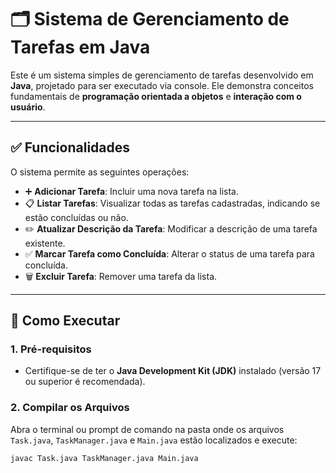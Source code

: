 # 🗂️ Sistema de Gerenciamento de Tarefas em Java

Este é um sistema simples de gerenciamento de tarefas desenvolvido em **Java**, projetado para ser executado via console. Ele demonstra conceitos fundamentais de **programação orientada a objetos** e **interação com o usuário**.

---

## ✅ Funcionalidades

O sistema permite as seguintes operações:

- ➕ **Adicionar Tarefa**: Incluir uma nova tarefa na lista.  
- 📋 **Listar Tarefas**: Visualizar todas as tarefas cadastradas, indicando se estão concluídas ou não.  
- ✏️ **Atualizar Descrição da Tarefa**: Modificar a descrição de uma tarefa existente.  
- ✅ **Marcar Tarefa como Concluída**: Alterar o status de uma tarefa para concluída.  
- 🗑️ **Excluir Tarefa**: Remover uma tarefa da lista.

---

## 🚀 Como Executar

### 1. Pré-requisitos

- Certifique-se de ter o **Java Development Kit (JDK)** instalado (versão 17 ou superior é recomendada).

### 2. Compilar os Arquivos

Abra o terminal ou prompt de comando na pasta onde os arquivos `Task.java`, `TaskManager.java` e `Main.java` estão localizados e execute:

```bash
javac Task.java TaskManager.java Main.java
